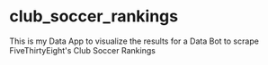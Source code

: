 # club_soccer_rankings
This is my Data App to visualize the results for a Data Bot to scrape FiveThirtyEight's Club Soccer Rankings
